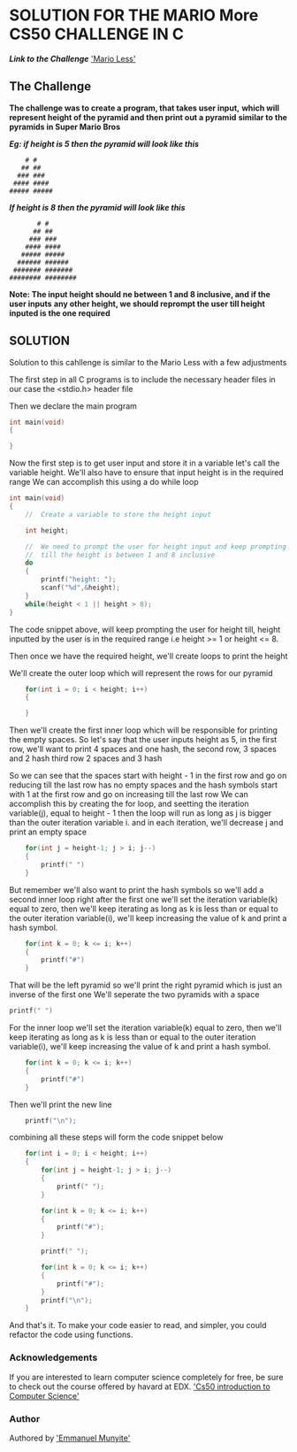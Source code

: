 # SOLUTION FOR THE MARIO More CS50 CHALLENGE IN C

**_Link to the Challenge_**
['Mario Less'](https://cs50.harvard.edu/x/2022/psets/1/mario/more/)

## The Challenge

**The challenge was to create a program, that takes user input,**
**which will represent height of the pyramid and then print out a pyramid**
**similar to the pyramids in Super Mario Bros**

**_Eg: if height is 5 then the pyramid will look like this_**

```
    # #
   ## ##
  ### ###
 #### ####
##### #####

```

**_If height is 8 then the pyramid will look like this_**

```
       # #
      ## ##
     ### ###
    #### ####
   ##### #####
  ###### ######
 ####### #######
######## ########

```

**Note: The input height should ne between 1 and 8 inclusive, and if the user inputs**
**any other height, we should reprompt the user till height inputed is the one required**

## SOLUTION

Solution to this cahllenge is similar to the Mario Less with a few adjustments

The first step in all C programs is to include the necessary header files in our case
the <stdio.h> header file

Then we declare the main program

```C
int main(void)
{

}
```

Now the first step is to get user input and store it in a variable let's call the variable height. We'll also have to ensure that input height is in the required range
We can accomplish this using a do while loop

```C
int main(void)
{
    //  Create a variable to store the height input

    int height;

    //  We need to prompt the user for height input and keep prompting them
    //  till the height is between 1 and 8 inclusive
    do
    {
        printf("height: ");
        scanf("%d",&height);
    }
    while(height < 1 || height > 8);
}
```

The code snippet above, will keep prompting the user for height till, height inputted
by the user is in the required range i.e height >= 1 or height <= 8.

Then once we have the required height, we'll create loops to print the height

We'll create the outer loop which will represent the rows for our pyramid

```c
    for(int i = 0; i < height; i++)
    {

    }
```

Then we'll create the first inner loop which will be responsible for printing the empty spaces.
So let's say that the user inputs height as 5, in the first row, we'll want to print 4 spaces and one hash, the second row, 3 spaces and 2 hash third row 2 spaces and 3 hash

So we can see that the spaces start with height - 1 in the first row and go on reducing till the last row has no empty spaces and the hash symbols start with 1 at the first row and go on increasing till the last row
We can accomplish this by creating the for loop, and seetting the iteration variable(j), equal to height - 1 then the loop will run as long as j is bigger than the outer iteration variable i. and in each iteration, we'll decrease j and print an empty space

```c
    for(int j = height-1; j > i; j--)
    {
        printf(" ")
    }
```

But remember we'll also want to print the hash symbols so we'll add a second inner loop right after the first one
we'll set the iteration variable(k) equal to zero, then we'll keep iterating as long as k is less than or equal to the outer iteration variable(i), we'll keep increasing the value of k and print a hash symbol.

```c
    for(int k = 0; k <= i; k++)
    {
        printf("#")
    }
```

That will be the left pyramid so we'll print the right pyramid which is just an inverse of the first one
We'll seperate the two pyramids with a space
```c
printf(" ")
```
For the inner loop we'll set the iteration variable(k) equal to zero, then we'll keep iterating as long as k is less than or equal to the outer iteration variable(i), we'll keep increasing the value of k and print a hash symbol.

```c
    for(int k = 0; k <= i; k++)
    {
        printf("#")
    }
```
Then we'll print the new line

```c
    printf("\n");
```

combining all these steps will form the code snippet below

```c
    for(int i = 0; i < height; i++)
    {
        for(int j = height-1; j > i; j--)
        {
            printf(" ");
        }

        for(int k = 0; k <= i; k++)
        {
            printf("#");
        }

        printf(" ");

        for(int k = 0; k <= i; k++)
        {
            printf("#");
        }
        printf("\n");
    }
```

And that's it. To make your code easier to read, and simpler, you could refactor the code using functions.

### Acknowledgements
If you are interested to learn computer science completely for free, be sure to check out
the course offered by havard at EDX.
['Cs50 introduction to Computer Science'](https://cs50.harvard.edu/x/2022/)

### Author
Authored by ['Emmanuel Munyite'](https://github.com/munyite001)
